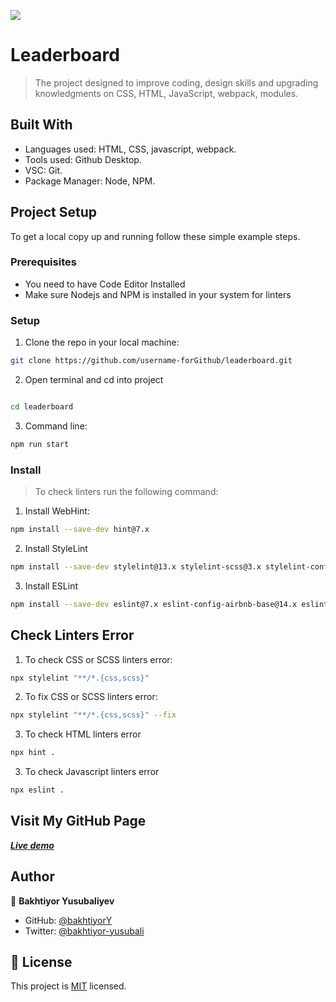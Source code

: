 ![](https://img.shields.io/badge/Microverse-blueviolet)

# Leaderboard
> The project designed to improve coding, design skills and upgrading knowledgments on CSS, HTML, JavaScript, webpack, modules.

## Built With
- Languages used: HTML, CSS, javascript, webpack.
- Tools used: Github Desktop.
- VSC: Git.
- Package Manager: Node, NPM.

## Project Setup
To get a local copy up and running follow these simple example steps.

### Prerequisites

- You need to have Code Editor Installed
- Make sure Nodejs and NPM is installed in your system for linters

### Setup
1. Clone the repo in your local machine:
```bash
git clone https://github.com/username-forGithub/leaderboard.git
```
2. Open terminal and cd into project
```bash

cd leaderboard

```
3. Command line:
```bash
npm run start
```

### Install
> To check linters run the following command:
1. Install WebHint:
```bash
npm install --save-dev hint@7.x
```
2. Install StyleLint
```bash
npm install --save-dev stylelint@13.x stylelint-scss@3.x stylelint-config-standard@21.x stylelint-csstree-validator@1.x 
```
3. Install ESLint
```bash
npm install --save-dev eslint@7.x eslint-config-airbnb-base@14.x eslint-plugin-import@2.x babel-eslint@10.x
```
## Check Linters Error
1. To check CSS or SCSS linters error:
```bash
npx stylelint "**/*.{css,scss}"
```
2. To fix CSS or SCSS linters error:
```bash
npx stylelint "**/*.{css,scss}" --fix
```
3. To check HTML linters error
```bash
npx hint .
```
3. To check Javascript linters error
```bash
npx eslint .
```

## Visit My GitHub Page
 [**_Live demo_**](https://username-forgithub.github.io/To-Do-List/)

## Author
👤 **Bakhtiyor Yusubaliyev**
- GitHub: [@bakhtiyorY](https://github.com/githubhandle)
- Twitter: [@bakhtiyor-yusubali](https://twitter.com/twitterhandle)

## 📝 License

This project is [MIT](./MIT.md) licensed.